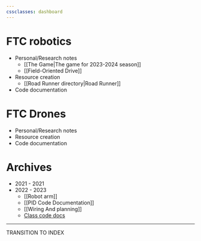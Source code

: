 ```yaml
---
cssclasses: dashboard
---
```


# FTC robotics
- Personal/Research notes
	- [[The Game|The game for 2023-2024 season]]
	- [[Field-Oriented Drive]]
- Resource  creation
	- [[Road  Runner directory|Road Runner]]
- Code documentation

# FTC Drones
- Personal/Research notes
- Resource  creation
- Code documentation
# Archives
- 2021 - 2021
- 2022 - 2023
	- [[Robot arm]]
	- [[PID Code Documentation]]
	- [[Wiring And planning]]
	- [Class code docs](https://github.com/Pweder69/Q3-Docs-indiviudal)

--- 
TRANSITION TO INDEX